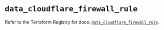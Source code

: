 # `data_cloudflare_firewall_rule`

Refer to the Terraform Registry for docs: [`data_cloudflare_firewall_rule`](https://registry.terraform.io/providers/cloudflare/cloudflare/5.6.0/docs/data-sources/firewall_rule).
